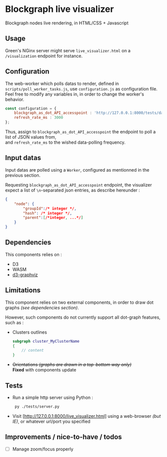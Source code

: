 # Blockgraph live visualizer

Blockgraph nodes live rendering, in HTML/CSS + Javascript

## Usage

Green's NGinx server might serve `live_visualizer.html` on a `/visualization` endpoint for instance.

## Configuration

The web-worker which polls datas to render, defined in `scripts/poll_worker_tasks.js`, use `configuration.js` as configuration file.  
Feel free to modify any variables in, in order to change the worker's behavior.

```js
const configuration = {
    blockgraph_as_dot_API_accesspoint : 'http://127.0.0.1:8000/tests/datas/blockgraph.dot.json',
    refresh_rate_ms : 3000
};
```

Thus, assign to `blockgraph_as_dot_API_accesspoint` the endpoint to poll a list of JSON values from,  
and `refresh_rate_ms` to the wished data-polling frequency.

## Input datas

Input datas are polled using a `Worker`, configured as mentionned in the previous section.  

Requesting `blockgraph_as_dot_API_accesspoint` endpoint, the visualizer expect a list of `\n`-separated json entries, as describe hereunder :

```json
{
    "node": {
        "groupId":/* integer */,
        "hash": /* integer */,
        "parent":[/*integer, ...*/]
    }
}
```

## Dependencies

This components relies on :

- D3
- WASM
- [d3-graphviz](https://github.com/magjac/d3-graphviz)

## Limitations

This component relies on two external components, in order to draw dot graphs *(see dependencies section)*.

However, such components do not currently support all dot-graph features, such as :

- Clusters outlines  
  ```dot
  subgraph cluster_MyClusterName
  {
      // content
  }
  ```
- ~~Orientations *(graphs are drawn in a top-bottom way only)*~~  
    **Fixed** with components update

## Tests

- Run a simple http server using Python :
  ```bash
   py ./tests/server.py
  ```

- Visit [http://127.0.0.1:8000/live_visualizer.html] using a web-browser *(but IE)*, or whatever url/port you specified

## Improvements / nice-to-have / todos

- [ ] Manage zoom/focus properly
